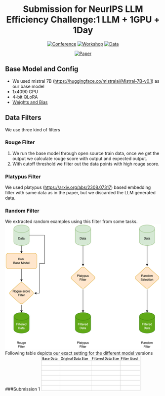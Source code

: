

<div align="center">

# Submission for NeurIPS LLM Efficiency Challenge:1 LLM + 1GPU + 1Day

[![Conference](https://img.shields.io/badge/NIPS-2023-green)](https://nips.cc/)
[![Workshop](https://img.shields.io/badge/LLLM_NIPS-2023-blue)](https://llm-efficiency-challenge.github.io/)
[![Data](https://img.shields.io/badge/dataset-orange)](https://huggingface.co/datasets/akjindal53244/200k_1)

[![Paper](https://img.shields.io/badge/WandB-grey)](https://wandb.ai/a-little-learner/Mistral-7B-ft-NIPS/runs/200k_RP_NIPS_pack_bs2x4_8192_2e-5_paged_adamw_32bit_qlora_r32_alph32_tgt-gate_p-down_p_up_p-drp0.05_ep3/overview?workspace=user-akjindal53244)

</div>


## Base Model and Config
* We used mistral 7B (https://huggingface.co/mistralai/Mistral-7B-v0.1) as our base model
* 1x4090 GPU
* 4-bit QLoRA
* [Weights and Bias](https://wandb.ai/a-little-learner/Mistral-7B-ft-NIPS/runs/200k_RP_NIPS_pack_bs2x4_8192_2e-5_paged_adamw_32bit_qlora_r32_alph32_tgt-gate_p-down_p_up_p-drp0.05_ep3/overview?workspace=user-akjindal53244)

## Data Filters
We use three kind of filters
### Rouge Filter
1. We run the base model through open source train data, once we get the output we calculate rouge score with output and expected output.
2. With cutoff threshold we filter out the data points with high rouge score.
### Platypus Filter
We used platypus (https://arxiv.org/abs/2308.07317) based embedding filter with same data as in the paper, but we discarded the LLM generated data.
### Random Filter
We extracted random examples using this filter from some tasks.
![img_2.png](img_3.png)
Following table depicts our exact setting for the different model versions
###Submission 1
![img_1.png](img_1.png)

